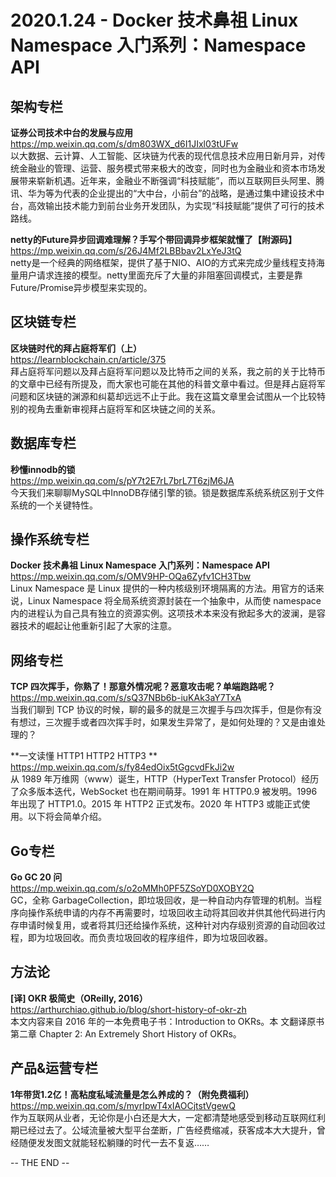 **2020.1.24 - Docker 技术鼻祖 Linux Namespace 入门系列：Namespace API**
========  

## 架构专栏

**证券公司技术中台的发展与应用**          
https://mp.weixin.qq.com/s/dm803WX_d6I1JIxl03tUFw       
以大数据、云计算、人工智能、区块链为代表的现代信息技术应用日新月异，对传统金融业的管理、运营、服务模式带来极大的改变，同时也为金融业和资本市场发展带来崭新机遇。近年来，金融业不断强调“科技赋能”，而以互联网巨头阿里、腾讯、华为等为代表的企业提出的“大中台，小前台”的战略，是通过集中建设技术中台，高效输出技术能力到前台业务开发团队，为实现“科技赋能”提供了可行的技术路线。

**netty的Future异步回调难理解？手写个带回调异步框架就懂了【附源码】**     
https://mp.weixin.qq.com/s/26J4Mf2LBBbav2LxYeJ3tQ     
netty是一个经典的网络框架，提供了基于NIO、AIO的方式来完成少量线程支持海量用户请求连接的模型。netty里面充斥了大量的非阻塞回调模式，主要是靠Future/Promise异步模型来实现的。


## 区块链专栏

**区块链时代的拜占庭将军们（上）**    
https://learnblockchain.cn/article/375     
拜占庭将军问题以及拜占庭将军问题以及比特币之间的关系，我之前的关于比特币的文章中已经有所提及，而大家也可能在其他的科普文章中看过。但是拜占庭将军问题和区块链的渊源和纠葛却远远不止于此。我在这篇文章里会试图从一个比较特别的视角去重新审视拜占庭将军和区块链之间的关系。


## 数据库专栏

**秒懂innodb的锁**       
https://mp.weixin.qq.com/s/pY7t2E7rL7brL7T6zjM6JA         
今天我们来聊聊MySQL中InnoDB存储引擎的锁。锁是数据库系统系统区别于文件系统的一个关键特性。


## 操作系统专栏

**Docker 技术鼻祖 Linux Namespace 入门系列：Namespace API**      
https://mp.weixin.qq.com/s/OMV9HP-OQa6Zyfv1CH3Tbw       
Linux Namespace 是 Linux 提供的一种内核级别环境隔离的方法。用官方的话来说，Linux Namespace 将全局系统资源封装在一个抽象中，从而使 namespace 内的进程认为自己具有独立的资源实例。这项技术本来没有掀起多大的波澜，是容器技术的崛起让他重新引起了大家的注意。


## 网络专栏

**TCP 四次挥手，你熟了！那意外情况呢？恶意攻击呢？单端跑路呢？**      
https://mp.weixin.qq.com/s/sQ37NBb6b-iuKAk3aY7TxA     
当我们聊到 TCP 协议的时候，聊的最多的就是三次握手与四次挥手，但是你有没有想过，三次握手或者四次挥手时，如果发生异常了，是如何处理的？又是由谁处理的？  

**一文读懂 HTTP1 HTTP2 HTTP3 **       
https://mp.weixin.qq.com/s/fy84edOix5tGgcvdFkJi2w     
从 1989 年万维网（www）诞生，HTTP（HyperText Transfer Protocol）经历了众多版本迭代，WebSocket 也在期间萌芽。1991 年 HTTP0.9 被发明。1996 年出现了 HTTP1.0。2015 年 HTTP2 正式发布。2020 年 HTTP3 或能正式使用。以下将会简单介绍。
     

## Go专栏

**Go GC 20 问**      
https://mp.weixin.qq.com/s/o2oMMh0PF5ZSoYD0XOBY2Q     
GC，全称 GarbageCollection，即垃圾回收，是一种自动内存管理的机制。当程序向操作系统申请的内存不再需要时，垃圾回收主动将其回收并供其他代码进行内存申请时候复用，或者将其归还给操作系统，这种针对内存级别资源的自动回收过程，即为垃圾回收。而负责垃圾回收的程序组件，即为垃圾回收器。


## 方法论

**[译] OKR 极简史（OReilly, 2016）**    
https://arthurchiao.github.io/blog/short-history-of-okr-zh      
本文内容来自 2016 年的一本免费电子书：Introduction to OKRs。本 文翻译原书第二章 Chapter 2: An Extremely Short History of OKRs。


## 产品&运营专栏

**1年带货1.2亿！高粘度私域流量是怎么养成的？（附免费福利）**    
https://mp.weixin.qq.com/s/myrIpwT4xIAOCjtstVgewQ       
作为互联网从业者，无论你是小白还是大大，一定都清楚地感受到移动互联网红利期已经过去了。公域流量被大型平台垄断，广告经费缩减，获客成本大大提升，曾经随便发发图文就能轻松躺赚的时代一去不复返……

-- THE END --
